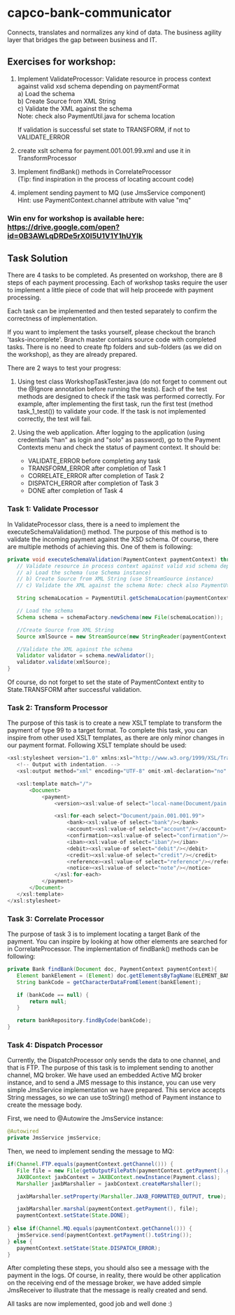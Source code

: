 
# capco-bank-communicator 
Connects, translates and normalizes any kind of data. The business agility layer that bridges the gap between business and IT. 

## Exercises for workshop:

1. Implement ValidateProcessor:
    Validate resource in process context against valid xsd schema depending on paymentFormat<br>
    a) Load the schema<br>
    b) Create Source from XML String<br>
    c) Validate the XML against the schema<br>
    Note: check also PaymentUtil.java for schema location

    If validation is successful set state to TRANSFORM, if not to VALIDATE_ERROR    

2. create xslt schema for payment.001.001.99.xml and
    use it in TransformProcessor
 
3. Implement findBank() methods in CorrelateProcessor<br> 
    (Tip: find inspiration in the process of locating account code)

4. implement sending payment to MQ (use JmsService component)<br>
   Hint: use PaymentContext.channel attribute with value "mq"
      
###   Win env for workshop is available here: https://drive.google.com/open?id=0B3AWLqDRDe5rX0I5U1V1Y1hUYlk

## Task Solution
There are 4 tasks to be completed. As presented on workshop, there are 
8 steps of each payment processing. Each of workshop tasks require the 
user to implement a little piece of code that will help proceede with payment
processing. 

Each task can be implemented and then tested separately to confirm the
correctness of implementation.

If you want to implement the tasks yourself, please checkout the branch 'tasks-incomplete'.
Branch master contains source code with completed tasks. There is no need to create ftp
folders and sub-folders (as we did on the workshop), as they are already prepared. 

There are 2 ways to test your progress:
1. Using test class WorkshopTaskTester.java (do not forget to comment out the @Ignore 
   annotation before running the tests). Each of the test methods are designed to check
   if the task was performed correctly. For example, after implementing the first task, run
   the first test (method task_1_test()) to validate your code. If the task is not implemented 
   correctly, the test will fail.<br>
   
2. Using the web application. After logging to the application (using credentials "han" as login 
    and "solo" as password), go to the Payment Contexts menu and check the status of payment
    context. It should be:<br>
     - VALIDATE_ERROR before completing any task<br>
     - TRANSFORM_ERROR after completion of Task 1<br>
     - CORRELATE_ERROR after completion of Task 2<br>
     - DISPATCH_ERROR after completion of Task 3<br>
     - DONE after completion of Task 4
   			 
###   Task 1: Validate Processor
In ValidateProcessor class, there is a need to implement the executeSchemaValidation() method. The purpose
of this method is to validate the incoming payment against the XSD schema. Of course, there are multiple 
methods of achieving this. One of them is following:

```java
private void executeSchemaValidation(PaymentContext paymentContext) throws PaymentProcessingException, SAXException, IOException {
   // Validate resource in process context against valid xsd schema depending on paymentFormat in this method:
   // a) Load the schema (use Schema instance)
   // b) Create Source from XML String (use StreamSource instance)
   // c) Validate the XML against the schema Note: check also PaymentUtil.java for schema location (use Validator)

   String schemaLocation = PaymentUtil.getSchemaLocation(paymentContext.getPaymentFormat());

   // Load the schema
   Schema schema = schemaFactory.newSchema(new File(schemaLocation));

   //Create Source from XML String
   Source xmlSource = new StreamSource(new StringReader(paymentContext.getResource()));

   //Validate the XML against the schema
   Validator validator = schema.newValidator();
   validator.validate(xmlSource);
}
```
   	
Of course, do not forget to set the state of PaymentContext entity to State.TRANSFORM after successful validation.
   	
### Task 2: Transform Processor
The purpose of this task is to create a new XSLT template to transform the payment of type 99 to a target format.
To complete this task, you can inspire from other used XSLT templates, as there are only minor changes in our payment format.
Following XSLT template should be used:
   
```java  
<xsl:stylesheet version="1.0" xmlns:xsl="http://www.w3.org/1999/XSL/Transform">
   <!-- Output with indentation. -->
   <xsl:output method="xml" encoding="UTF-8" omit-xml-declaration="no" indent="yes"/>

   <xsl:template match="/">
       <Document>
           <payment>
               <version><xsl:value-of select="local-name(Document/pain.001.001.99)"/></version>

               <xsl:for-each select="Document/pain.001.001.99">
                   <bank><xsl:value-of select="bank"/></bank>
                   <account><xsl:value-of select="account"/></account>
                   <confirmation><xsl:value-of select="confirmation"/></confirmation>
                   <iban><xsl:value-of select="iban"/></iban>
                   <debit><xsl:value-of select="debit"/></debit>
                   <credit><xsl:value-of select="credit"/></credit>
                   <reference><xsl:value-of select="reference"/></reference>
                   <notice><xsl:value-of select="note"/></notice>
               </xsl:for-each>
           </payment>
       </Document>
   </xsl:template>   
</xsl:stylesheet>
```
   	
### Task 3: Correlate Processor
The purpose of task 3 is to implement locating a target Bank of the payment. You can inspire by looking at
how other elements are searched for in CorrelateProcessor. The implementation of findBank() methods can be
following:
   
```java
private Bank findBank(Document doc, PaymentContext paymentContext){
   Element bankElement = (Element) doc.getElementsByTagName(ELEMENT_BANK_CODE).item(0);
   String bankCode = getCharacterDataFromElement(bankElement);

   if (bankCode == null) {
       return null;
   }

   return bankRepository.findByCode(bankCode);
}
```
   	
### Task 4: Dispatch Processor
Currently, the DispatchProcessor only sends the data to one channel, and that is FTP. The purpose of this task
is to implement sending to another channel, MQ broker. We have used an embedded Active MQ broker instance,
and to send a JMS message to this instance, you can use very simple JmsService implementation we have prepared.
This service accepts String messages, so we can use toString() method of Payment instance to create the message body.
      
First, we need to @Autowire the JmsService instance:
   
```java
@Autowired
private JmsService jmsService;
```
   	
Then, we need to implement sending the message to MQ:

```java
if(Channel.FTP.equals(paymentContext.getChannel())) {
   File file = new File(getOutputFilePath(paymentContext.getPayment().getBank().getOutputChannel()));
   JAXBContext jaxbContext = JAXBContext.newInstance(Payment.class);
   Marshaller jaxbMarshaller = jaxbContext.createMarshaller();

   jaxbMarshaller.setProperty(Marshaller.JAXB_FORMATTED_OUTPUT, true);

   jaxbMarshaller.marshal(paymentContext.getPayment(), file);
   paymentContext.setState(State.DONE);
   
} else if(Channel.MQ.equals(paymentContext.getChannel())) {
   jmsService.send(paymentContext.getPayment().toString());
} else {
   paymentContext.setState(State.DISPATCH_ERROR);
}
```
  	
After completing these steps, you should also see a message
with the payment in the logs. Of course, in reality, there would be other application on the receiving end of the message broker,
we have added simple JmsReceiver to illustrate that the message is really created and send.
   	
All tasks are now implemented, good job and well done :)	
   			 
